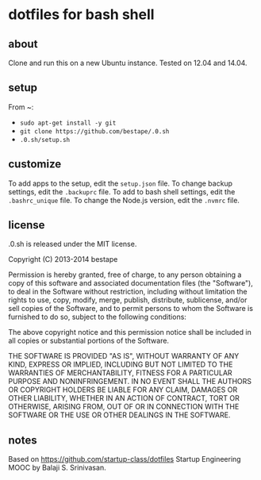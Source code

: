 # dotfiles for bash shell
## about
Clone and run this on a new Ubuntu instance.
Tested on 12.04 and 14.04.

## setup
From ~:
* `sudo apt-get install -y git`
* `git clone https://github.com/bestape/.0.sh`
* `.0.sh/setup.sh`

## customize
To add apps to the setup, edit the `setup.json` file. 
To change backup settings, edit the `.backuprc` file.
To add to bash shell settings, edit the `.bashrc_unique` file.
To change the Node.js version, edit the `.nvmrc` file.

## license
.0.sh is released under the MIT license.

Copyright (C) 2013-2014 bestape

Permission is hereby granted, free of charge, to any person obtaining a copy of this software and associated documentation files (the "Software"), to deal in the Software without restriction, including without limitation the rights to use, copy, modify, merge, publish, distribute, sublicense, and/or sell copies of the Software, and to permit persons to whom the Software is furnished to do so, subject to the following conditions:

The above copyright notice and this permission notice shall be included in all copies or substantial portions of the Software.

THE SOFTWARE IS PROVIDED "AS IS", WITHOUT WARRANTY OF ANY KIND, EXPRESS OR IMPLIED, INCLUDING BUT NOT LIMITED TO THE WARRANTIES OF MERCHANTABILITY, FITNESS FOR A PARTICULAR PURPOSE AND NONINFRINGEMENT. IN NO EVENT SHALL THE AUTHORS OR COPYRIGHT HOLDERS BE LIABLE FOR ANY CLAIM, DAMAGES OR OTHER LIABILITY, WHETHER IN AN ACTION OF CONTRACT, TORT OR OTHERWISE, ARISING FROM, OUT OF OR IN CONNECTION WITH THE SOFTWARE OR THE USE OR OTHER DEALINGS IN THE SOFTWARE.

## notes
Based on https://github.com/startup-class/dotfiles Startup Engineering MOOC by Balaji S. Srinivasan.
